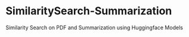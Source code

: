 # SimilaritySearch-Summarization
Similarity Search on PDF and Summarization using Huggingface Models
